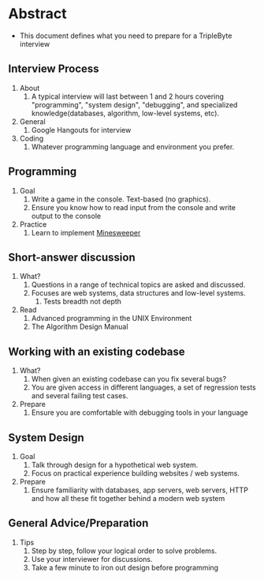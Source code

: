 # Abstract

- This document defines what you need to prepare for a TripleByte interview

## Interview Process

1. About
   1. A typical interview will last between 1 and 2 hours covering "programming", "system design", "debugging", and specialized knowledge(databases, algorithm, low-level systems, etc).
2. General
   1. Google Hangouts for interview
3. Coding
   1. Whatever programming language and environment you prefer.

## Programming

1. Goal
   1. Write a game in the console. Text-based (no graphics).
   2. Ensure you know how to read input from the console and write output to the console
2. Practice
   1. Learn to implement [Minesweeper](<https://en.wikipedia.org/wiki/Minesweeper_(video_game)>)

## Short-answer discussion

1. What?
   1. Questions in a range of technical topics are asked and discussed.
   2. Focuses are web systems, data structures and low-level systems.
      1. Tests breadth not depth
2. Read
   1. Advanced programming in the UNIX Environment
   2. The Algorithm Design Manual

## Working with an existing codebase

1. What?
   1. When given an existing codebase can you fix several bugs?
   2. You are given access in different languages, a set of regression tests and several failing test cases.
2. Prepare
   1. Ensure you are comfortable with debugging tools in your language

## System Design

1. Goal
   1. Talk through design for a hypothetical web system.
   2. Focus on practical experience building websites / web systems.
2. Prepare
   1. Ensure familiarity with databases, app servers, web servers, HTTP and how all these fit together behind a modern web system

## General Advice/Preparation

1. Tips
   1. Step by step, follow your logical order to solve problems.
   2. Use your interviewer for discussions.
   3. Take a few minute to iron out design before programming

